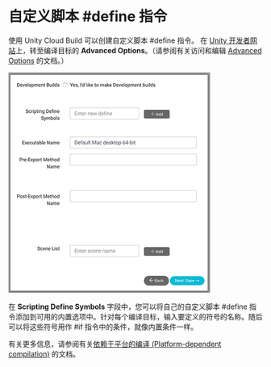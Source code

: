 # 自定义脚本 #define 指令

使用 Unity Cloud Build 可以创建自定义脚本 #define 指令。
在 [Unity 开发者网站](https://developer.cloud.unity3d.com)上，转至编译目标的 __Advanced Options__。（请参阅有关访问和编辑 [Advanced Options](UnityCloudBuildAdvancedOptions.html) 的文档。）



![Edit Advanced Options 屏幕](../uploads/Main/UnityCloudBuildAdvancedOptions-AdvancedOptionsEdit.png)

在 __Scripting Define Symbols__ 字段中，您可以将自己的自定义脚本 #define 指令添加到可用的内置选项中。针对每个编译目标，输入要定义的符号的名称。随后可以将这些符号用作 #if 指令中的条件，就像内置条件一样。

有关更多信息，请参阅有关[依赖于平台的编译 (Platform-dependent compilation)](PlatformDependentCompilation.html) 的文档。

